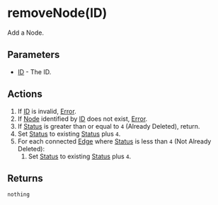 # removeNode(ID)
Add a Node.

## Parameters

* [ID](../definition/element-id.md) - The ID.

## Actions

1. If [ID](../definition/element-id.md) is invalid, [Error](../definition/error.md).
1. If [Node](../definition/node.md) identified by [ID](../definition/element-id.md) does not exist, [Error](../definition/error.md).
1. If [Status](../definition/element-status.md) is greater than or equal to `4` (Already Deleted), return.
1. Set [Status](../definition/element-status.md) to existing [Status](../definition/element-status.md) plus `4`.
1. For each connected [Edge](../definition/edge.md) where [Status](../definition/element-status.md) is less than `4` (Not Already Deleted):
    1. Set [Status](../definition/element-status.md) to existing [Status](../definition/element-status.md) plus `4`.

## Returns

`nothing`